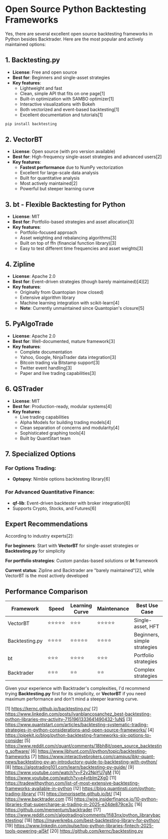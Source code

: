 # Open Source Python Backtesting Frameworks

Yes, there are several excellent open source backtesting frameworks in Python besides Backtrader. Here are the most popular and actively maintained options:

## **1. Backtesting.py**
- **License**: Free and open source
- **Best for**: Beginners and single-asset strategies
- **Key features**:
  - Lightweight and fast
  - Clean, simple API that fits on one page[1]
  - Built-in optimization with SAMBO optimizer[1]
  - Interactive visualizations with Bokeh
  - Both vectorized and event-based backtesting[1]
  - Excellent documentation and tutorials[1]

```python
pip install backtesting
```

## **2. VectorBT**
- **License**: Open source (with pro version available)
- **Best for**: High-frequency single-asset strategies and advanced users[2]
- **Key features**:
  - **Fastest performance** due to NumPy vectorization
  - Excellent for large-scale data analysis
  - Built for quantitative analysis
  - Most actively maintained[2]
  - Powerful but steeper learning curve

## **3. bt - Flexible Backtesting for Python**
- **License**: MIT
- **Best for**: Portfolio-based strategies and asset allocation[3]
- **Key features**:
  - Portfolio-focused approach
  - Asset weighting and rebalancing algorithms[3]
  - Built on top of ffn (financial function library)[3]
  - Easy to test different time frequencies and asset weights[3]

## **4. Zipline**
- **License**: Apache 2.0
- **Best for**: Event-driven strategies (though barely maintained)[4][2]
- **Key features**:
  - Originally from Quantopian (now closed)
  - Extensive algorithm library
  - Machine learning integration with scikit-learn[4]
  - **Note**: Currently unmaintained since Quantopian's closure[5]

## **5. PyAlgoTrade**
- **License**: Apache 2.0
- **Best for**: Well-documented, mature framework[3]
- **Key features**:
  - Complete documentation
  - Yahoo, Google, NinjaTrader data integration[3]
  - Bitcoin trading via Bitstamp support[3]
  - Twitter event handling[3]
  - Paper and live trading capabilities[3]

## **6. QSTrader**
- **License**: MIT
- **Best for**: Production-ready, modular systems[4]
- **Key features**:
  - Live trading capabilities
  - Alpha Models for building trading models[4]
  - Clean separation of concerns and modularity[4]
  - Sophisticated graphing tools[4]
  - Built by QuantStart team

## **7. Specialized Options**

### For Options Trading:
- **Optopsy**: Nimble options backtesting library[6]

### For Advanced Quantitative Finance:
- **qf-lib**: Event-driven backtester with broker integration[6]
- Supports Crypto, Stocks, and Futures[6]

## **Expert Recommendations**

According to industry experts[2]:

**For beginners**: Start with **VectorBT** for single-asset strategies or **Backtesting.py** for simplicity

**For portfolio strategies**: Custom pandas-based solutions or **bt** framework

**Current status**: Zipline and Backtrader are "barely maintained"[2], while VectorBT is the most actively developed

## **Performance Comparison**

| Framework | Speed | Learning Curve | Maintenance | Best Use Case |
|-----------|-------|----------------|-------------|---------------|
| VectorBT | ⭐⭐⭐⭐⭐ | ⭐⭐⭐ | ⭐⭐⭐⭐⭐ | Single-asset, HFT |
| Backtesting.py | ⭐⭐⭐⭐ | ⭐⭐⭐⭐⭐ | ⭐⭐⭐⭐ | Beginners, simple strategies |
| bt | ⭐⭐⭐ | ⭐⭐⭐⭐ | ⭐⭐⭐ | Portfolio strategies |
| Backtrader | ⭐⭐⭐ | ⭐⭐ | ⭐⭐ | Complex strategies |

Given your experience with Backtrader's complexities, I'd recommend trying **Backtesting.py** first for its simplicity, or **VectorBT** if you need maximum performance and don't mind a steeper learning curve.

[1] https://kernc.github.io/backtesting.py/
[2] https://www.linkedin.com/posts/ivanblancosanchez_best-backtesting-python-libraries-my-activity-7151961333641490432-1uNS
[3] https://www.quantstart.com/articles/backtesting-systematic-trading-strategies-in-python-considerations-and-open-source-frameworks/
[4] https://pipekit.io/blog/python-backtesting-frameworks-six-options-to-consider
[5] https://www.reddit.com/r/quant/comments/18bh8jt/open_source_backtesting_software/
[6] https://www.libhunt.com/l/python/topic/backtesting-frameworks
[7] https://www.interactivebrokers.com/campus/ibkr-quant-news/backtesting-py-an-introductory-guide-to-backtesting-with-python/
[8] https://algotrading101.com/learn/backtesting-py-guide/
[9] https://www.youtube.com/watch?v=F2y2NpYU7gM
[10] https://www.youtube.com/watch?v=e4ytbIm2Xg0
[11] https://tradewithpython.com/list-of-most-extensive-backtesting-frameworks-available-in-python
[12] https://blog.quantinsti.com/python-trading-library/
[13] https://pmorissette.github.io/bt/
[14] https://www.backtrader.com
[15] https://wire.insiderfinance.io/10-python-libraries-that-supercharge-ai-trading-in-2025-e24de879ce3c
[16] https://github.com/mementum/backtrader
[17] https://www.reddit.com/r/algotrading/comments/1fi83nx/python_librarybacktesting/
[18] https://mayerkrebs.com/best-backtesting-library-for-python/
[19] https://www.linkedin.com/pulse/top-python-libraries-fintech-2025-tools-powering-ai5kf
[20] https://github.com/kernc/backtesting.py
